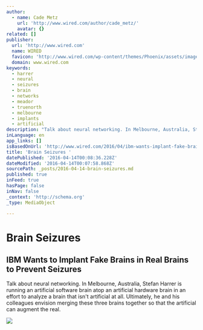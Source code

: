 ```yaml
---
author:
  - name: Cade Metz
    url: 'http://www.wired.com/author/cade_metz/'
    avatar: {}
related: []
publisher:
  url: 'http://www.wired.com'
  name: WIRED
  favicon: 'http://www.wired.com/wp-content/themes/Phoenix/assets/images/favicon.ico'
  domain: www.wired.com
keywords:
  - harrer
  - neural
  - seizures
  - brain
  - networks
  - meador
  - truenorth
  - melbourne
  - implants
  - artificial
description: "Talk about neural networking. In Melbourne, Australia, Stefan Harrer is running an artificial software brain atop an artificial hardware brain in an effort to analyze a brain that isn't artificial at all. Ultimately, he and his colleagues envision merging these three brains together so that the artificial can augment the real."
inLanguage: en
app_links: []
isBasedOnUrl: 'http://www.wired.com/2016/04/ibm-wants-implant-fake-brains-real-brains-prevent-seizures/?mbid=social_twitter'
title: 'Brain Seizures '
datePublished: '2016-04-14T00:08:36.228Z'
dateModified: '2016-04-14T00:07:58.868Z'
sourcePath: _posts/2016-04-14-brain-seizures.md
published: true
inFeed: true
hasPage: false
inNav: false
_context: 'http://schema.org'
_type: MediaObject

---
```

# Brain Seizures 

<article style=""><h1>IBM Wants to Implant Fake Brains in Real Brains to Prevent Seizures</h1><p>Talk about neural networking. In Melbourne, Australia, Stefan Harrer is running an artificial software brain atop an artificial hardware brain in an effort to analyze a brain that isn't artificial at all. Ultimately, he and his colleagues envision merging these three brains together so that the artificial can augment the real.</p><img src="http://www.wired.com/wp-content/uploads/2016/04/GettyImages-535633613-feat-1200x630.jpg" /></article>